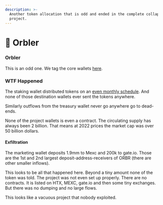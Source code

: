 ```yaml
---
description: >-
  Another token allocation that is odd and ended in the complete collapse of the
  project.
---
```


# 🔵 Orbler

### Orbler

This is an odd one. We tag the core wallets [here](../../project-research/).

### WTF Happened

The staking wallet distributed tokens on an [even monthly schedule](https://dashargos.chainargos.com/dashboards/179?From+Address=0x8ff19db5b7d712b98026acf692793d47dceece56\&Symbol=ORBR). And none of those destination wallets ever sent the tokens anywhere.

Similarly outflows from the treasury wallet never go anywhere go to dead-ends.

None of the project wallets is even a contract. The circulating supply has always been 2 billion. That means at 2022 prices the market cap was over 50 billion dollars.

#### Exfiltration

The marketing wallet deposits 1.9mm to Mexc and 200k to gate.io. Those are the 1st and 2nd largest deposit-address-receivers of ORBR (there are other smaller inflows).

This looks to be all that happened here. Beyond a tiny amount none of the token was told. The project was not even set up properly. There are no contracts. It is listed on HTX, MEXC, gate.io and then some tiny exchanges. But there was no dumping and no large flows.

This looks like a vacuous project that nobody exploited.

